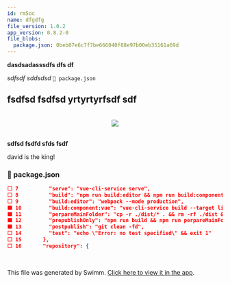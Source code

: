 ```yaml
---
id: rm5oc
name: dfgdfg
file_version: 1.0.2
app_version: 0.8.2-0
file_blobs:
  package.json: 0beb07e6c7f7be666040f88e97b00eb35161a69d
---
```


**dasdsadasssdfs dfs df**

_sdfsdf sddsdsd_ `📄 package.json`

## fsdfsd fsdfsd yrtyrtyrfsdf sdf

<br/>

<div align="center"><img src="https://media4.giphy.com/media/0RLA7BkxgMHVhAAPKN/giphy.gif?cid=d56c4a8b1hrvsx3nvcpu1aotxterumb9f05be6g00on7x35j&rid=giphy.gif&ct=g" style="width:'50%'"/></div>

<br/>

**sdfsd fsdfd sfds fsdf**

david is the king!
<!-- NOTE-swimm-snippet: the lines below link your snippet to Swimm -->
### 📄 package.json
```json
⬜ 7          "serve": "vue-cli-service serve",
⬜ 8          "build": "npm run build:editor && npm run build:component:vue",
⬜ 9          "build:editor": "webpack --mode production",
🟩 10         "build:component:vue": "vue-cli-service build --target lib --name index ./src/editor.js",
🟩 11         "perpareMainFolder": "cp -r ./dist/* . && rm -rf ./dist && cp -r ./build/translations .",
🟩 12         "prepublishOnly": "npm run build && npm run perpareMainFolder",
🟩 13         "postpublish": "git clean -fd",
⬜ 14         "test": "echo \"Error: no test specified\" && exit 1"
⬜ 15       },
⬜ 16       "repository": {
```

<br/>

This file was generated by Swimm. [Click here to view it in the app](http://localhost:5001/repos/Z2l0aHViJTNBJTNBZ3AtZWRpdG9yJTNBJTNBZ3JlZW5wcmVzcw==/docs/rm5oc).
